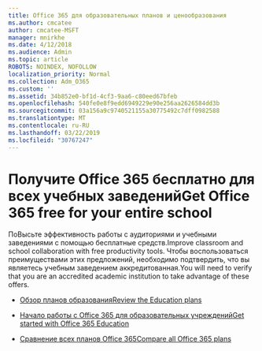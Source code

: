 ```yaml
---
title: Office 365 для образовательных планов и ценообразования
ms.author: cmcatee
author: cmcatee-MSFT
manager: mnirkhe
ms.date: 4/12/2018
ms.audience: Admin
ms.topic: article
ROBOTS: NOINDEX, NOFOLLOW
localization_priority: Normal
ms.collection: Adm_O365
ms.custom: ''
ms.assetid: 34b852e0-bf1d-4cf3-9aa6-c80eed67bfeb
ms.openlocfilehash: 540fe0e8f9edd6949229e90e256aa2626584dd3b
ms.sourcegitcommit: 03a156a9c9740521155a30775492c7dff0982588
ms.translationtype: MT
ms.contentlocale: ru-RU
ms.lasthandoff: 03/22/2019
ms.locfileid: "30767247"
---
```

# <a name="get-office-365-free-for-your-entire-school"></a><span data-ttu-id="9c568-102">Получите Office 365 бесплатно для всех учебных заведений</span><span class="sxs-lookup"><span data-stu-id="9c568-102">Get Office 365 free for your entire school</span></span>

<span data-ttu-id="9c568-103">ПоВысьте эффективность работы с аудиториями и учебными заведениями с помощью бесплатные средств.</span><span class="sxs-lookup"><span data-stu-id="9c568-103">Improve classroom and school collaboration with free productivity tools.</span></span> <span data-ttu-id="9c568-104">Чтобы воспользоваться преимуществами этих предложений, необходимо подтвердить, что вы являетесь учебным заведением аккредитованная.</span><span class="sxs-lookup"><span data-stu-id="9c568-104">You will need to verify that you are an accredited academic institution to take advantage of these offers.</span></span>
  
- [<span data-ttu-id="9c568-105">Обзор планов образования</span><span class="sxs-lookup"><span data-stu-id="9c568-105">Review the Education plans</span></span>](https://products.office.com/academic/compare-office-365-education-plans)
    
- [<span data-ttu-id="9c568-106">Начало работы с Office 365 для образовательных учреждений</span><span class="sxs-lookup"><span data-stu-id="9c568-106">Get started with Office 365 Education</span></span>](https://support.office.com/article/ab02abe5-a1ee-458c-b749-5b44416ccf1)
    
- [<span data-ttu-id="9c568-107">Сравнение всех планов Office 365</span><span class="sxs-lookup"><span data-stu-id="9c568-107">Compare all Office 365 plans</span></span>](https://products.office.com/business/compare-more-office-365-for-business-plans)
    

